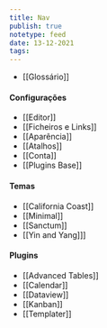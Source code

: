 ```yaml
---
title: Nav
publish: true
notetype: feed
date: 13-12-2021
tags: 
---
```


- [[Glossário]]

#### Configurações
- [[Editor]]
- [[Ficheiros e Links]]
- [[Aparência]]
- [[Atalhos]]
- [[Conta]]
- [[Plugins Base]]

#### Temas
- [[California Coast]]
- [[Minimal]]
- [[Sanctum]]
- [[Yin and Yang]]]

#### Plugins
- [[Advanced Tables]]
- [[Calendar]]
- [[Dataview]]
- [[Kanban]]
- [[Templater]]

